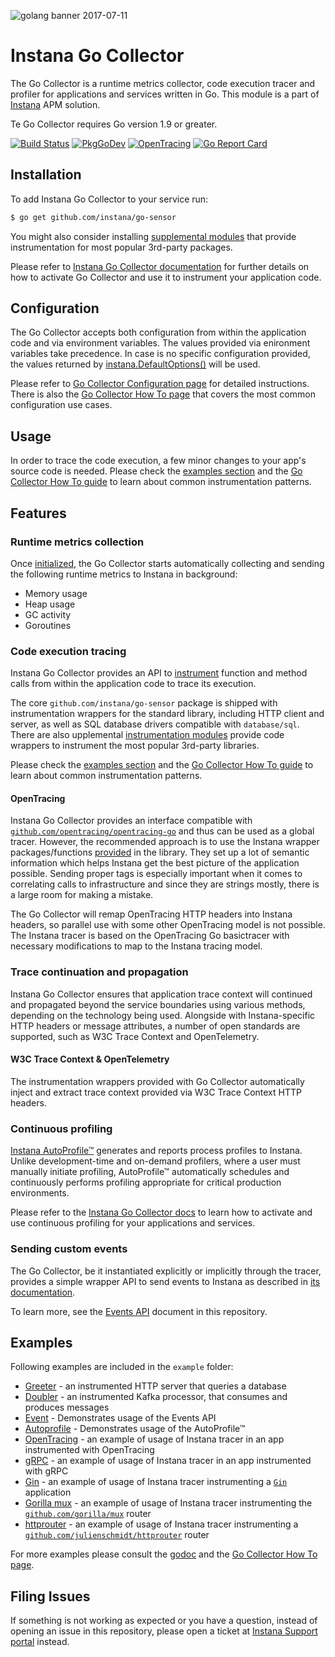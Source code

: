 ![golang banner 2017-07-11](https://disznc.s3.amazonaws.com/Instana-Go-2017-07-11-at-16.01.45.png)

# Instana Go Collector

The Go Collector is a runtime metrics collector, code execution tracer and profiler for applications and services written in Go. This module
is a part of [Instana](https://instana.com) APM solution.

Te Go Collector requires Go version 1.9 or greater.

[![Build Status](https://circleci.com/gh/instana/go-sensor/tree/master.svg?style=svg)](https://circleci.com/gh/instana/go-sensor/tree/master)
[![PkgGoDev](https://pkg.go.dev/badge/github.com/instana/go-sensor)][pkg.go.dev]
[![OpenTracing](https://img.shields.io/badge/OpenTracing-enabled-blue.svg)](http://opentracing.io)
[![Go Report Card](https://goreportcard.com/badge/github.com/instana/go-sensor)](https://goreportcard.com/report/github.com/instana/go-sensor)

## Installation

To add Instana Go Collector to your service run:

```bash
$ go get github.com/instana/go-sensor
```

You might also consider installing [supplemental modules](https://www.instana.com/docs/ecosystem/go/#supported-frameworks-and-libraries)
that provide instrumentation for most popular 3rd-party packages.

Please refer to [Instana Go Collector documentation][docs.installation] for further details on how to activate Go Collector and use it to
instrument your application code.

## Configuration

The Go Collector accepts both configuration from within the application code and via environment variables. The values provided via enironment
variables take precedence. In case is no specific configuration provided, the values returned by
[instana.DefaultOptions()][instana.DefaultOptions] will be used.

Please refer to [Go Collector Configuration page][docs.configuration] for detailed instructions. There is also the
[Go Collector How To page][docs.howto.configuration] that covers the most common configuration use cases.

## Usage

In order to trace the code execution, a few minor changes to your app's source code is needed. Please check the [examples section](#examples)
and the [Go Collector How To guide][docs.howto.instrumentation] to learn about common instrumentation patterns.

## Features

### Runtime metrics collection

Once [initialized](https://www.instana.com/docs/ecosystem/go/howto/#how-to-initialize-go-collector), the Go Collector starts automatically
collecting and sending the following runtime metrics to Instana in background:

* Memory usage
* Heap usage
* GC activity
* Goroutines

### Code execution tracing

Instana Go Collector provides an API to [instrument][docs.howto.instrumentation] function and method calls from within the application code
to trace its execution.

The core `github.com/instana/go-sensor` package is shipped with instrumentation wrappers for the standard library, including HTTP client and
server, as well as SQL database drivers compatible with `database/sql`. There are also upplemental
[instrumentation modules](https://www.instana.com/docs/ecosystem/go/#supported-frameworks-and-libraries) provide code wrappers to instrument
the most popular 3rd-party libraries.

Please check the [examples section](#examples) and the [Go Collector How To guide][docs.howto.instrumentation] to learn about common
instrumentation patterns.

#### OpenTracing

Instana Go Collector provides an interface compatible with [`github.com/opentracing/opentracing-go`](https://github.com/opentracing/opentracing-go) and thus can be used as a global tracer. However, the recommended approach is to use the Instana wrapper packages/functions [provided](./instrumentation) in the library. They set up a lot of semantic information which helps Instana get the best picture of the application possible. Sending proper tags is especially important when it comes to correlating calls to infrastructure and since they are strings mostly, there is a large room for making a mistake.

The Go Collector will remap OpenTracing HTTP headers into Instana headers, so parallel use with some other OpenTracing model is not possible. The Instana tracer is based on the OpenTracing Go basictracer with necessary modifications to map to the Instana tracing model.

### Trace continuation and propagation

Instana Go Collector ensures that application trace context will continued and propagated beyond the service boundaries using various
methods, depending on the technology being used. Alongside with Instana-specific HTTP headers or message attributes, a number of open
standards are supported, such as W3C Trace Context and OpenTelemetry.

#### W3C Trace Context & OpenTelemetry

The instrumentation wrappers provided with Go Collector automatically inject and extract trace context provided via W3C Trace Context HTTP
headers.

### Continuous profiling

[Instana AutoProfile™][docs.autoprofile] generates and reports process profiles to Instana. Unlike development-time and on-demand profilers,
where a user must manually initiate profiling, AutoProfile™ automatically schedules and continuously performs profiling appropriate for
critical production environments.

Please refer to the [Instana Go Collector docs](https://www.instana.com/docs/ecosystem/go/#instana-autoprofile) to learn how to activate and
use continuous profiling for your applications and services.

### Sending custom events

The Go Collector, be it instantiated explicitly or implicitly through the tracer, provides a simple wrapper API to send events to Instana as described in [its documentation](https://www.instana.com/docs/api/agent/#event-sdk-web-service).

To learn more, see the [Events API](./EventAPI.md) document in this repository.

## Examples

Following examples are included in the `example` folder:

* [Greeter](./example/http-database-greeter) - an instrumented HTTP server that queries a database
* [Doubler](./example/kafka-producer-consumer) - an instrumented Kafka processor, that consumes and produces messages
* [Event](./example/event) - Demonstrates usage of the Events API
* [Autoprofile](./example/autoprofile) - Demonstrates usage of the AutoProfile™
* [OpenTracing](./example/opentracing) - an example of usage of Instana tracer in an app instrumented with OpenTracing
* [gRPC](./example/grpc-client-server) - an example of usage of Instana tracer in an app instrumented with gRPC
* [Gin](./example/gin) - an example of usage of Instana tracer instrumenting a [`Gin`](github.com/gin-gonic/gin) application
* [Gorilla mux](./example/gorillamux) - an example of usage of Instana tracer instrumenting the [`github.com/gorilla/mux`](https://github.com/gorilla/mux) router
* [httprouter](./example/httprouter) - an example of usage of Instana tracer instrumenting a [`github.com/julienschmidt/httprouter`](https://github.com/julienschmidt/httprouter) router

For more examples please consult the [godoc][godoc] and the [Go Collector How To page](https://www.instana.com/docs/ecosystem/go/howto).

## Filing Issues

If something is not working as expected or you have a question, instead of opening an issue in this repository, please open a ticket at [Instana Support portal](https://support.instana.com/hc/requests/new) instead.

<!-- Links section -->

[godoc]: https://pkg.go.dev/github.com/instana/go-sensor/?tab=doc#pkg-examples
[pkg.go.dev]: https://pkg.go.dev/github.com/instana/go-sensor
[docs.autoprofile]: https://www.instana.com/docs/profiling/
[docs.configuration]: https://www.instana.com/docs/ecosystem/go/configuration/
[docs.installation]: https://www.instana.com/docs/ecosystem/go/installation/
[docs.howto.configuration]: https://www.instana.com/docs/ecosystem/go/howto/#configuration
[docs.howto.instrumentation]: https://www.instana.com/docs/ecosystem/go/howto/#instrumentation
[instana.DefaultOptions]: https://pkg.go.dev/github.com/instana/go-sensor#DefaultOptions
